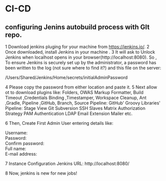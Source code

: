 # CI-CD

## configuring Jenins autobuild process with GIt repo.

1 Download jenkins pluging for your machine from https://jenkins.io/.
2 Once downloaded,  install Jenkins in your machine .
3 It will ask to  Unlock Jenkins when localhost opens in your browser(http://localhost:8080). So ,  To ensure Jenkins is    securely set up by the administrator, a password has been written to the log (not sure where to find it?) and this file on the server:

/Users/Shared/Jenkins/Home/secrets/initialAdminPassword

4 Please copy the password from either location and paste it.
5 Next  allow ot to download plugins like:
Folders, OWAS Markup Formatter, Build Timeout ,Credentials Binding ,Timestamper, Workspace Cleanup, Ant ,Gradle, Pipeline ,GitHub, Branch, Source Pipeline: GitHub' Groovy Libraries' Pipeline: Stage View Git Subversion SSH Slaves Matrix Authorization Strategy PAM Authentication LDAP Email Extension Mailer etc.

6 Then, Create First Admin User entering details like:

Username:	
Password:	
Confirm password:	
Full name:	
E-mail address:	

7 Instance Configuration
Jenkins URL:	http://localhost:8080/

8 Now, jenkins is new for new jobs!


